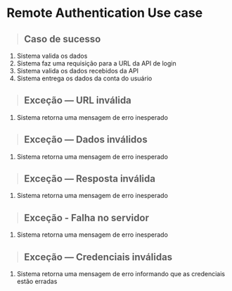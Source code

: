 # Remote Authentication Use case

> ## Caso de sucesso
1. Sistema valida os dados
2. Sistema faz uma requisição para a URL da API de login
3. Sistema valida os dados recebidos da API
4. Sistema entrega os dados da conta do usuário

> ## Exceção — URL inválida
1. Sistema retorna uma mensagem de erro inesperado

> ## Exceção — Dados inválidos
1. Sistema retorna uma mensagem de erro inesperado

> ## Exceção — Resposta inválida
1. Sistema retorna uma mensagem de erro inesperado

> ## Exceção - Falha no servidor
1. Sistema retorna uma mensagem de erro inesperado

> ## Exceção — Credenciais inválidas
1. Sistema retorna uma mensagem de erro informando que as credenciais estão erradas